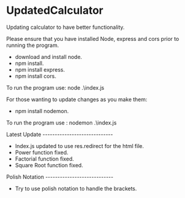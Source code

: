 # UpdatedCalculator
Updating calculator to have better functionality.

Please ensure that you have installed Node, express and cors prior to running the program.

- download and install node.
- npm install.
- npm install express.
- npm install cors.

To run the program use: node .\index.js

For those wanting to update changes as you make them:
- npm install nodemon.

To run the program use : nodemon .\index.js


Latest Update -----------------------------

- Index.js updated to use res.redirect for the html file.
- Power function fixed.
- Factorial function fixed.
- Square Root function fixed.


Polish Notation ----------------------------
- Try to use polish notation to handle the brackets.
